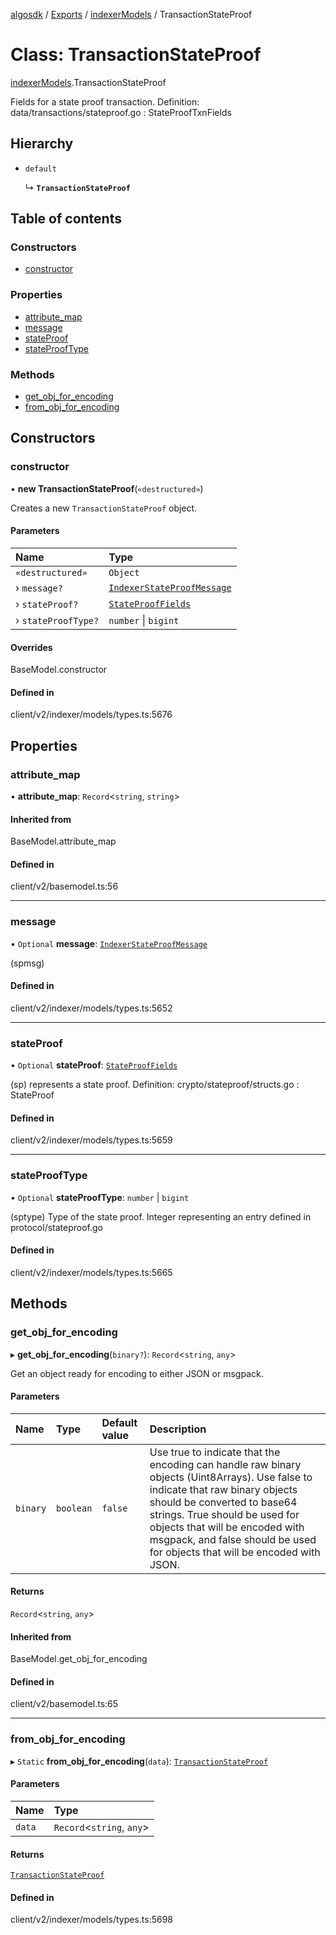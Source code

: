 [algosdk](../README.md) / [Exports](../modules.md) / [indexerModels](../modules/indexerModels.md) / TransactionStateProof

# Class: TransactionStateProof

[indexerModels](../modules/indexerModels.md).TransactionStateProof

Fields for a state proof transaction.
Definition:
data/transactions/stateproof.go : StateProofTxnFields

## Hierarchy

- `default`

  ↳ **`TransactionStateProof`**

## Table of contents

### Constructors

- [constructor](indexerModels.TransactionStateProof.md#constructor)

### Properties

- [attribute\_map](indexerModels.TransactionStateProof.md#attribute_map)
- [message](indexerModels.TransactionStateProof.md#message)
- [stateProof](indexerModels.TransactionStateProof.md#stateproof)
- [stateProofType](indexerModels.TransactionStateProof.md#stateprooftype)

### Methods

- [get\_obj\_for\_encoding](indexerModels.TransactionStateProof.md#get_obj_for_encoding)
- [from\_obj\_for\_encoding](indexerModels.TransactionStateProof.md#from_obj_for_encoding)

## Constructors

### constructor

• **new TransactionStateProof**(`«destructured»`)

Creates a new `TransactionStateProof` object.

#### Parameters

| Name | Type |
| :------ | :------ |
| `«destructured»` | `Object` |
| › `message?` | [`IndexerStateProofMessage`](indexerModels.IndexerStateProofMessage.md) |
| › `stateProof?` | [`StateProofFields`](indexerModels.StateProofFields.md) |
| › `stateProofType?` | `number` \| `bigint` |

#### Overrides

BaseModel.constructor

#### Defined in

client/v2/indexer/models/types.ts:5676

## Properties

### attribute\_map

• **attribute\_map**: `Record`\<`string`, `string`\>

#### Inherited from

BaseModel.attribute\_map

#### Defined in

client/v2/basemodel.ts:56

___

### message

• `Optional` **message**: [`IndexerStateProofMessage`](indexerModels.IndexerStateProofMessage.md)

(spmsg)

#### Defined in

client/v2/indexer/models/types.ts:5652

___

### stateProof

• `Optional` **stateProof**: [`StateProofFields`](indexerModels.StateProofFields.md)

(sp) represents a state proof.
Definition:
crypto/stateproof/structs.go : StateProof

#### Defined in

client/v2/indexer/models/types.ts:5659

___

### stateProofType

• `Optional` **stateProofType**: `number` \| `bigint`

(sptype) Type of the state proof. Integer representing an entry defined in
protocol/stateproof.go

#### Defined in

client/v2/indexer/models/types.ts:5665

## Methods

### get\_obj\_for\_encoding

▸ **get_obj_for_encoding**(`binary?`): `Record`\<`string`, `any`\>

Get an object ready for encoding to either JSON or msgpack.

#### Parameters

| Name | Type | Default value | Description |
| :------ | :------ | :------ | :------ |
| `binary` | `boolean` | `false` | Use true to indicate that the encoding can handle raw binary objects (Uint8Arrays). Use false to indicate that raw binary objects should be converted to base64 strings. True should be used for objects that will be encoded with msgpack, and false should be used for objects that will be encoded with JSON. |

#### Returns

`Record`\<`string`, `any`\>

#### Inherited from

BaseModel.get\_obj\_for\_encoding

#### Defined in

client/v2/basemodel.ts:65

___

### from\_obj\_for\_encoding

▸ `Static` **from_obj_for_encoding**(`data`): [`TransactionStateProof`](indexerModels.TransactionStateProof.md)

#### Parameters

| Name | Type |
| :------ | :------ |
| `data` | `Record`\<`string`, `any`\> |

#### Returns

[`TransactionStateProof`](indexerModels.TransactionStateProof.md)

#### Defined in

client/v2/indexer/models/types.ts:5698
